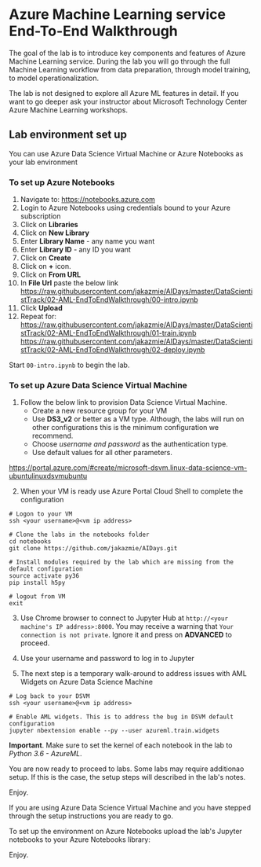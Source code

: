 # Azure Machine Learning service End-To-End Walkthrough

The goal of the lab is to introduce key components and features of Azure Machine Learning service. During the lab you will go through the full Machine Learning workflow from data preparation, through model training, to model operationalization.

The lab is not designed to explore all Azure ML features in detail. If you want to go deeper ask your instructor about Microsoft Technology Center Azure Machine Learning workshops.

## Lab environment set up

You can use Azure Data Science Virtual Machine or Azure Notebooks as your lab environment


### To set up Azure Notebooks

1. Navigate to: https://notebooks.azure.com
2. Login to Azure Notebooks using credentials bound to your Azure subscription
3. Click on **Libraries**
4. Click on **New Library**
5. Enter **Library Name** - any name you want
6. Enter **Library ID** - any ID you want
7. Click on **Create**
8. Click on **+** icon.
9. Click on **From URL**
10. In **File Url** paste the below link
https://raw.githubusercontent.com/jakazmie/AIDays/master/DataScientistTrack/02-AML-EndToEndWalkthrough/00-intro.ipynb
11. Click **Upload**
12. Repeat for:
https://raw.githubusercontent.com/jakazmie/AIDays/master/DataScientistTrack/02-AML-EndToEndWalkthrough/01-train.ipynb
https://raw.githubusercontent.com/jakazmie/AIDays/master/DataScientistTrack/02-AML-EndToEndWalkthrough/02-deploy.ipynb

Start `00-intro.ipynb` to begin the lab.

### To set up Azure Data Science Virtual Machine

1. Follow the below link to provision Data Science Virtual Machine. 
   - Create a new resource group for your VM
   - Use **DS3_v2** or better as a VM type. Although, the labs will run on other configurations this is the minimum configuration we recommend. 
   - Choose *username and password* as the authentication type. 
   - Use default values for all other parameters.

 https://portal.azure.com/#create/microsoft-dsvm.linux-data-science-vm-ubuntulinuxdsvmubuntu

2. When your VM is ready use Azure Portal Cloud Shell to complete the configuration

```
# Logon to your VM
ssh <your username>@<vm ip address>

# Clone the labs in the notebooks folder
cd notebooks
git clone https://github.com/jakazmie/AIDays.git

# Install modules required by the lab which are missing from the default configuration
source activate py36
pip install h5py

# logout from VM
exit
```

3. Use Chrome browser to connect to Jupyter Hub at `http://<your machine's IP address>:8000`. You may receive a warning that `Your connection is not private`. Ignore it and press on **ADVANCED** to proceed.

3. Use your username and password to log in to Jupyter

4. The next step is a temporary walk-around to address issues with AML Widgets on Azure Data Science Machine
```
# Log back to your DSVM
ssh <your username>@<vm ip address>

# Enable AML widgets. This is to address the bug in DSVM default configuration
jupyter nbextension enable --py --user azureml.train.widgets
```


**Important**. Make sure to set the kernel of each notebook in the lab to *Python 3.6 - AzureML*.



You are now ready to proceed to labs. Some labs may require additionao setup. If this is the case, the setup steps will described in the lab's notes.

Enjoy.


If you are using Azure Data Science Virtual Machine and you have stepped through the setup instructions you are ready to go.

To set up the environment on Azure Notebooks upload the lab's Jupyter notebooks to your Azure Notebooks library:



Enjoy.



